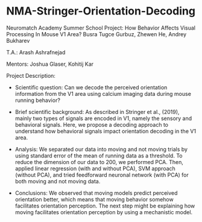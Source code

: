 # NMA-Stringer-Orientation-Decoding

Neuromatch Academy Summer School Project: How Behavior Affects Visual Processing In Mouse V1 Area?
Busra Tugce Gurbuz, Zhewen He, Andrey Bukharev

T.A.: Arash Ashrafnejad

Mentors: Joshua Glaser, Kohitij Kar

Project Description:

- Scientific question: Can we decode the perceived orientation information from the V1 area using calcium imaging data during mouse running behavior?

- Brief scientific background: As described in Stringer et al., (2019), mainly two types of signals are encoded in V1, namely the sensory and behavioral signals. Here, we propose a decoding approach to understand how behavioral signals impact orientation decoding in the V1 area.

- Analysis: We separated our data into moving and not moving trials by using standard error of the mean of running data as a threshold. To reduce the dimension of our data to 200, we performed PCA. Then, applied linear regression (with and without PCA), SVM approach (without PCA), and tried feedforward neuronal network (with PCA) for both moving and not moving data.

- Conclusions: We observed that moving models predict perceived orientation better, which means that moving behavior somehow facilitates orientation perception. The next step might be explaining how moving facilitates orientation perception by using a mechanistic model.
